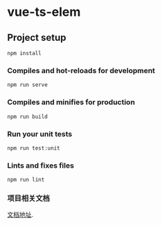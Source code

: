# vue-ts-elem

## Project setup
```
npm install
```

### Compiles and hot-reloads for development
```
npm run serve
```

### Compiles and minifies for production
```
npm run build
```

### Run your unit tests
```
npm run test:unit
```

### Lints and fixes files
```
npm run lint
```

### 项目相关文档
[文档地址](https://www.showdoc.com.cn/1057130467076772?page_id=5434047423101244).